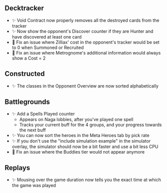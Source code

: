 ## Decktracker

-   ✨ Void Contract now properly removes all the destroyed cards from the tracker
-   ✨ Now show the opponent's Discover counter if they are Hunter and have discovered at least one card
-   🐞 Fix an issue where Zilliax' cost in the opponent's tracker would be set to 0 when Summoned or Recruited
-   🐞 Fix an issue where Metrognome's additional information would always show a Cost = 2

## Constructed

-   ✨ The classes in the Opponent Overview are now sorted alphabetically

## Battlegrounds

-   ✨ Add a Spells Played counter
    -   Appears on Naga lobbies, after you've played one spell
    -   Tracks your current buff for the 4 groups, and your progress towards the next buff
-   ✨ You can now sort the heroes in the Meta Heroes tab by pick rate
-   ✨ If you don't use the "include simulation example" in the simulator overlay, the simulator should now be a bit faster and use a bit less CPU
-   🐞 Fix an issue where the Buddies tier would not appear anymore

## Replays

-   ✨ Mousing over the game duration now tells you the exact time at which the game was played
